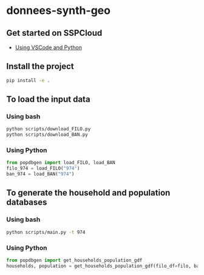 # donnees-synth-geo

## Get started on SSPCloud
- [Using VSCode and Python](https://datalab.sspcloud.fr/launcher/ide/vscode-python?name=vscode-python&init.personalInit=%C2%ABhttps%3A%2F%2Fraw.githubusercontent.com%2FJulienJamme%2Fdonnees-synth-geo%2Frefs%2Fheads%2Fmain%2Finit-scripts%2Fvscode-python.sh%C2%BB)


## Install the project
```sh
pip install -e .
```

## To load the input data

### Using bash
```sh
python scripts/download_FILO.py
python scripts/download_BAN.py
```

### Using Python
```python
from popdbgen import load_FILO, load_BAN
filo_974 = load_FILO("974")
ban_974 = load_BAN("974")
```


## To generate the household and population databases

### Using bash
```sh
python scripts/main.py -t 974
```

### Using Python
```python
from popdbgen import get_households_population_gdf
households, population = get_households_population_gdf(filo_df=filo, ban_df=ban)
```
